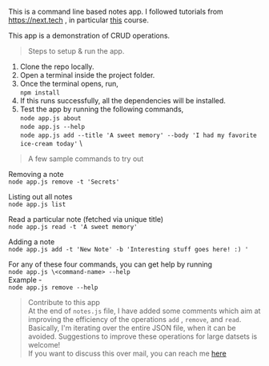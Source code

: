 This is a command line based notes app. I followed tutorials from https://next.tech , in particular [this](https://next.tech/catalog/learning-node-js-fundamentals) course.

This app is a demonstration of CRUD operations. 

>Steps to setup & run the app.

1. Clone the repo locally. 
2. Open a terminal inside the project folder. 
3. Once the terminal opens, run, \
` npm install ` 
4. If this runs successfully, all the dependencies will be installed. 
5. Test the app by running the following commands, \
`node app.js about` \
`node app.js --help` \
`node app.js add --title 'A sweet memory' --body 'I had my favorite ice-cream today'` \

> A few sample commands to try out

Removing a note \
`node app.js remove -t 'Secrets'` 

Listing out all notes \
`node app.js list` 

Read a particular note (fetched via unique title) \
`node app.js read -t 'A sweet memory' ` 

Adding a note \
`node app.js add -t 'New Note' -b 'Interesting stuff goes here! :) '`

For any of these four commands, you can get help by running \
`node app.js \<command-name> --help` \
Example -  \
`node app.js remove --help`

> Contribute to this app \
At the end of `notes.js` file, I have added some comments which aim at improving the efficiency of the operations  `add` , `remove`, and `read`. Basically, I'm iterating over the entire JSON file, when it can be avoided. Suggestions to improve these operations for large datsets is welcome! \
If you want to discuss this over mail, you can reach me [here](kaushal.arpit@gmail.com)